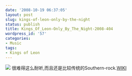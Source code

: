 ```yaml
---
date: '2008-10-19 06:37:05'
layout: post
slug: kings-of-leon-only-by-the-night
status: publish
title: Kings_Of_Leon-Only_By_The_Night-2008-404
wordpress_id: '57'
categories:
- Music
tags:
- Kings of Leon
---
```


[![](http://upload.wikimedia.org/wikipedia/en/3/34/OBTNUS.jpg)](http://upload.wikimedia.org/wikipedia/en/3/34/OBTNUS.jpg)
很难得这么耐听,而且还是比较传统的Southern-rock.[WIKI](http://en.wikipedia.org/wiki/Only_by_the_Night)



